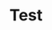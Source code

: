 ---
title: Test

intro_card:
    title: Ekte sognefjord opplevelser
    text: Håndplukk en av våre underholdende private naturskjønne fisketurer. Betrakt isbreer og bekkefall. Historiefortelling med Kaptein Tor. Del vår lokale livsstil, bli inspirert og besøk Sognefjorden!
    link:
        href: https://...
    images:
        - src: "images/img_3000.jpg"
          alt: ""

inspirations:
    title: Ekte sognefjord opplevelser
    link:
        href: https://...
    images:
        - src: "images/img_3000.jpg"
          alt: ""
---